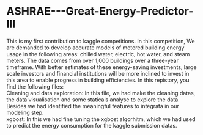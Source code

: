 # ASHRAE---Great-Energy-Predictor-III
This is  my first contribution to kaggle competitions. In this competition, We are demanded to develop accurate models of metered building energy usage in the following areas: chilled water, electric, hot water, and steam meters. The data comes from over 1,000 buildings over a three-year timeframe. With better estimates of these energy-saving investments, large scale investors and financial institutions will be more inclined to invest in this area to enable progress in building efficiencies.
In this repistory, you find the following files:  
Cleaning and data exploration: In this file, we had make the cleaning datas, the data visualisation and some staticals analyse to explore the data. Besides we had identified the meaningful features to integrata in our modeling step.  
xgbost: In this we had fine tuning the xgbost algorhitm, which we had used to predict the energy consumption for the kaggle submission datas.
